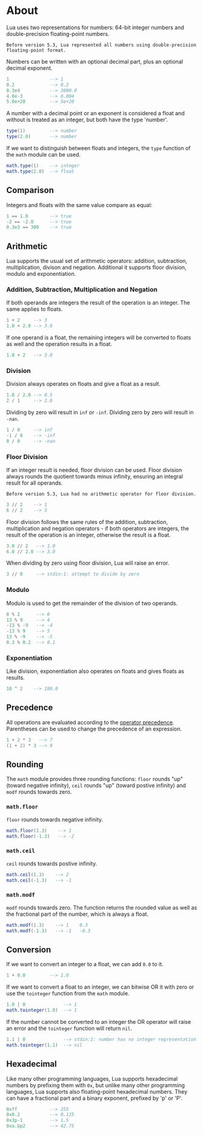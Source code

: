 # About

Lua uses two representations for numbers: 64-bit integer numbers and double-precision floating-point numbers.

~~~exercism/note
Before version 5.3, Lua represented all numbers using double-precision floating-point format.
~~~

Numbers can be written with an optional decimal part, plus an optional decimal exponent.
```lua
1               --> 1
0.2             --> 0.2
0.3e4           --> 3000.0
4.0e-3          --> 0.004
5.0e+20         --> 5e+20
```

A number with a decimal point or an exponent is considered a float and without is treated as an integer, but both have the type 'number'.
```lua
type(1)         --> number
type(2.0)       --> number
```

If we want to distinguish between floats and integers, the `type` function of the `math` module  can be used.
```lua
math.type(1)    --> integer
math.type(2.0)  --> float
```

## Comparison

Integers and floats with the same value compare as equal:
```lua
1 == 1.0        --> true
-2 == -2.0      --> true
0.3e3 == 300    --> true
```

## Arithmetic

Lua supports the usual set of arithmetic operators: addition, subtraction, multiplication, divison and negation. Additional it supports floor division, modulo and exponentiation.

### Addition, Subtraction, Multiplication and Negation

If both operands are integers the result of the operation is an integer. The same applies to floats.
```lua
1 + 2     --> 3
1.0 + 2.0 --> 3.0
```

If one operand is a float, the remaining integers will be converted to floats as well and the operation results in a float.
```lua
1.0 + 2   --> 3.0
```

### Division

Division always operates on floats and give a float as a result.
```lua
1.0 / 2.0 --> 0.5
2 / 1     --> 2.0
```

Dividing by zero will result in `inf` or `-inf`. Dividing zero by zero will result in `-nan`.
```lua
1 / 0     --> inf
-1 / 0    --> -inf
0 / 0     --> -nan
```

### Floor Division

If an integer result is needed, floor division can be used. Floor division always rounds the quotient towards minus infinity, ensuring an integral result for all operands.

~~~exercism/note
Before version 5.3, Lua had no arithmetic operator for floor division.
~~~

```lua
3 // 2    --> 1
6 // 2    --> 3
```

Floor division follows the same rules of the addition, subtraction, multiplication and negation operators - if both operators are integers, the result of the operation is an integer, otherwise the result is a float.

```lua
3.0 // 2   --> 1.0
6.0 // 2.0 --> 3.0
```

When dividing by zero using floor division, Lua will raise an error.
```lua
3 // 0     --> stdin:1: attempt to divide by zero
```

### Modulo

Modulo is used to get the remainder of the division of two operands.
```lua
8 % 2      --> 0
13 % 9     --> 4
-13 % -9   --> -4
-13 % 9    --> 5
13 % -9    --> -5
0.3 % 0.2  --> 0.1
```

### Exponentiation

Like division, exponentiation also operates on floats and gives floats as results.
```lua
10 ^ 2    --> 100.0
```

## Precedence

All operations are evaluated according to the [operator precedence](https://www.lua.org/manual/5.4/manual.html#3.4.8). Parentheses can be used to change the precedence of an expression.

```lua
1 + 2 * 3   --> 7
(1 + 2) * 3 --> 9
```

## Rounding

The `math` module provides three rounding functions: `floor` rounds "up" (toward negative infinity), `ceil` rounds "up" (toward postive infinity) and `modf` rounds towards zero.

### `math.floor`

`floor` rounds towards negative infinity.
```lua
math.floor(1.3)    --> 1
math.floor(-1.3)   --> -2
```

### `math.ceil`

`ceil` rounds towards postive infinity.
```lua
math.ceil(1.3)    --> 2
math.ceil(-1.3)   --> -1
```

### `math.modf`

`modf` rounds towards zero. The function returns the rounded value as well as the fractional part of the number, which is always a float.
```lua
math.modf(1.3)    --> 1    0.3
math.modf(-1.3)   --> -1   -0.3
```

## Conversion

If we want to convert an integer to a float, we can add `0.0` to it.
```lua
1 + 0.0         --> 1.0
```

If we want to convert a float to an integer, we can bitwise OR it with zero or use the `tointeger` function from the `math` module.
```lua
1.0 | 0              --> 1
math.tointeger(1.0)  --> 1
```

If the number cannot be converted to an integer the OR operator will raise an error and the `tointeger` function will return `nil`.
```lua
1.1 | 0              --> stdin:1: number has no integer representation
math.tointeger(1.1)  --> nil
```

## Hexadecimal

Like many other programming languages, Lua supports hexadecimal numbers by prefixing them with `0x`, but unlike many other programming languages, Lua supports also floating-point hexadecimal numbers. They can have a fractional part and a binary exponent, prefixed by 'p' or 'P'.
```lua
0xff            --> 255
0x0.2           --> 0.125
0x3p-1          --> 1.5
0xa.bp2         --> 42.75
```
